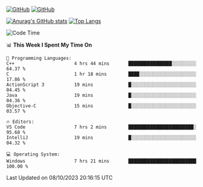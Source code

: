 [![GitHub](https://img.shields.io/github/followers/sharpxk?style=social)](https://github.com/sharpxk) [![GitHub](https://img.shields.io/github/stars/sharpxk?style=social)](https://github.com/sharpxk)

[![Anurag's GitHub stats](https://github-readme-stats-git-masterrstaa-rickstaa.vercel.app/api?username=sharpxk&hide=contribs,prs,issues&show_icons=true&theme=tokyonight)](https://github.com/anuraghazra/github-readme-stats)
[![Top Langs](https://github-readme-stats-git-masterrstaa-rickstaa.vercel.app/api/top-langs/?username=sharpxk&layout=compact&theme=tokyonight)](https://github.com/anuraghazra/github-readme-stats)

<!--START_SECTION:waka-->
![Code Time](http://img.shields.io/badge/Code%20Time-311%20hrs-blue)

📊 **This Week I Spent My Time On** 

```text
💬 Programming Languages: 
C++                      4 hrs 44 mins       ████████████████░░░░░░░░░   64.37 % 
C                        1 hr 18 mins        ████░░░░░░░░░░░░░░░░░░░░░   17.86 % 
ActionScript 3           19 mins             █░░░░░░░░░░░░░░░░░░░░░░░░   04.45 % 
Java                     19 mins             █░░░░░░░░░░░░░░░░░░░░░░░░   04.36 % 
Objective-C              15 mins             █░░░░░░░░░░░░░░░░░░░░░░░░   03.57 % 

🔥 Editors: 
VS Code                  7 hrs 2 mins        ████████████████████████░   95.68 % 
IntelliJ                 19 mins             █░░░░░░░░░░░░░░░░░░░░░░░░   04.32 % 

💻 Operating System: 
Windows                  7 hrs 21 mins       █████████████████████████   100.00 % 
```


 Last Updated on 08/10/2023 20:16:15 UTC
<!--END_SECTION:waka-->
